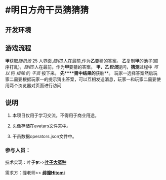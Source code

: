 # #明日方舟干员猜猜猜



## 开发环境





## 游戏流程

**甲**获取*随机池* 25 人界面,*随机*1人在最前,作为**乙**要猜的答案。
**乙**复制**甲**的池子(顺序打乱)，*随机*1人在最前，作为**甲**要猜的答案。
**甲、乙*****轮流***提问，**猜测**过程中 *可以* 将 *排除* 的 *干员* 按下来。
**先****猜中结果的**获胜**。
玩家一选择答案然后玩家二需要根据玩家一的提示猜出答案，可以互相发送消息，玩家一和玩家二需要使用两个浏览器对页面进行访问

## 说明

1. 本项目仅用于学习交流，不得用于商业用途。

2. 头像存储在avatars文件夹中。

3. 干员数据operators.json文件中。


### 参与人员：

技术实现：叶子🍀>>**[叶子大冤种]( https://space.bilibili.com/435289695)** 

需求方：瞳老师>> [**绯瞳Hitomi**](https://space.bilibili.com/700489083) 